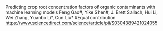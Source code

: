 Predicting crop root concentration factors of organic contaminants with machine learning models 
Feng Gao#, Yike Shen#, J. Brett Sallach, Hui Li, Wei Zhang, Yuanbo Li*, Cun Liu*
#Equal contribution
https://www.sciencedirect.com/science/article/pii/S0304389421024055
